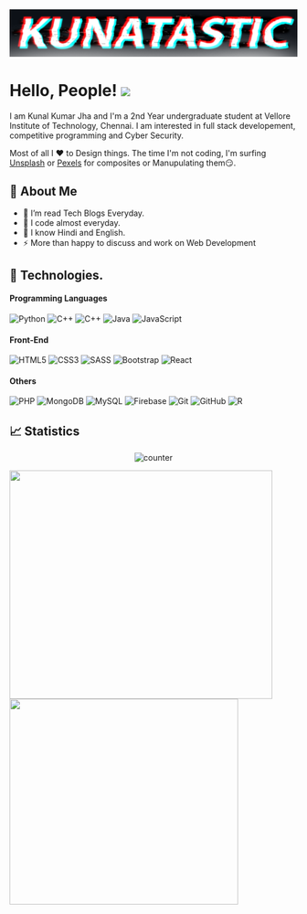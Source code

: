 <img src="./Kunatastic.png" alt="@Kunatastic">

# Hello, People! <img src="https://raw.githubusercontent.com/MartinHeinz/MartinHeinz/master/wave.gif" width="30px">

I am Kunal Kumar Jha and I'm a 2nd Year undergraduate student at Vellore Institute of Technology, Chennai. I am interested in full stack developement, competitive programming and Cyber Security.

Most of all I ❤️ to Design things. The time I'm not coding, I'm surfing [Unsplash](https://unsplash.com/) or [Pexels](https://www.pexels.com/) for composites or Manupulating them😏.

## 🤵 About Me

- 🌱 I’m read Tech Blogs Everyday.
- 🤔 I code almost everyday.
- 💬 I know Hindi and English.
- ⚡ More than happy to discuss and work on Web Development

## 🔧 Technologies.

#### Programming Languages

![Python](https://img.shields.io/badge/-Python-black?style=flat-square&logo=Python)
![C++](https://img.shields.io/badge/-C-black?style=flat-square&logo=c)
![C++](https://img.shields.io/badge/-C++-black?style=flat-square&logo=c%2B%2B)
![Java](https://img.shields.io/badge/-java-black?style=flat-square&logo=java)
![JavaScript](https://img.shields.io/badge/-JavaScript-black?style=flat&logo=javascript)

#### Front-End

![HTML5](https://img.shields.io/badge/-HTML5-black?style=flat-square&logo=html5)
![CSS3](https://img.shields.io/badge/-CSS3-black?style=flat-square&logo=css3)
![SASS](https://img.shields.io/badge/-sass-black?style=flat-square&logo=sass)
![Bootstrap](https://img.shields.io/badge/-Bootstrap-black?style=flat-square&logo=bootstrap)
![React](https://img.shields.io/badge/-React-black?style=flat-square&logo=react)

#### Others

![PHP](https://img.shields.io/badge/-PHP-black?style=flat-square&logo=php)
![MongoDB](https://img.shields.io/badge/-MongoDB-black?style=flat-square&logo=mongodb)
![MySQL](https://img.shields.io/badge/-MySQL-black?style=flat-square&logo=mysql)
![Firebase](https://img.shields.io/badge/Firebase-black?style=flat-square&logo=firebase)
![Git](https://img.shields.io/badge/-Git-black?style=flat-square&logo=git)
![GitHub](https://img.shields.io/badge/-GitHub-black?style=flat-square&logo=github)
![R](https://img.shields.io/badge/-R-black?style=flat-square&logo=r&logoColor=blue)

## 📈 Statistics

<div align="center">
  
![counter](https://enz0y3e2nxtyn0a.m.pipedream.net)
</div>
<a href="#">
<img align="center" height="400px" width="460px" src="https://github-readme-stats.vercel.app/api?username=kunatastic&theme=merko&show_icons=true" />
</a>
<a href="#">
<img align="center" height="360px" width="400px"src="https://github-readme-stats.vercel.app/api/top-langs/?username=kunatastic&layout=compact&theme=merko&show_icons=true"/>
</a>
